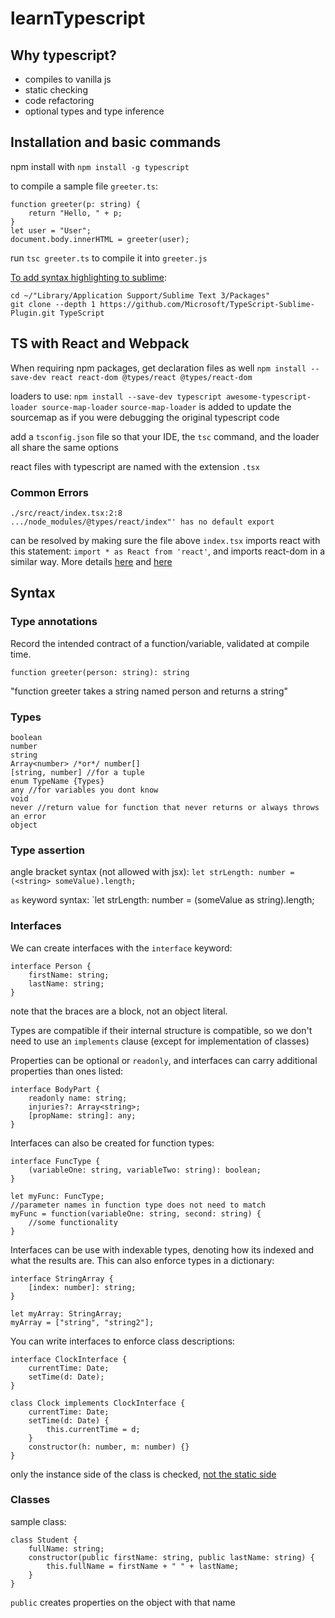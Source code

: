 # learnTypescript

## Why typescript?
* compiles to vanilla js
* static checking
* code refactoring
* optional types and type inference

## Installation and basic commands
npm install with `npm install -g typescript`

to compile a sample file `greeter.ts`:
```
function greeter(p: string) {
	return "Hello, " + p;
}
let user = "User";
document.body.innerHTML = greeter(user);
```

run `tsc greeter.ts` to compile it into `greeter.js`

[To add syntax highlighting to sublime](https://stackoverflow.com/questions/38712155/how-to-get-support-of-typescript-with-sublime-text-3):
```
cd ~/"Library/Application Support/Sublime Text 3/Packages"
git clone --depth 1 https://github.com/Microsoft/TypeScript-Sublime-Plugin.git TypeScript
```

## TS with React and Webpack
When requiring npm packages, get declaration files as well
`npm install --save-dev react react-dom @types/react @types/react-dom`

loaders to use:
`npm install --save-dev typescript awesome-typescript-loader source-map-loader`
`source-map-loader` is added to update the sourcemap as if you were debugging the original typescript code

add a `tsconfig.json` file so that your IDE, the `tsc` command, and the loader all share the same options

react files with typescript are named with the extension `.tsx`

### Common Errors
```
./src/react/index.tsx:2:8 
.../node_modules/@types/react/index"' has no default export
```
can be resolved by making sure the file above `index.tsx` imports react with this statement: `import * as React from 'react'`, and imports react-dom in a similar way. More details [here](https://github.com/Microsoft/TypeScript-React-Starter/issues/8) and [here](https://github.com/Microsoft/TypeScript/issues/14118)


## Syntax
### Type annotations
Record the intended contract of a function/variable, validated at compile time.

`function greeter(person: string): string`

"function greeter takes a string named person and returns a string"


### Types
```
boolean
number
string
Array<number> /*or*/ number[]
[string, number] //for a tuple
enum TypeName {Types}
any //for variables you dont know
void
never //return value for function that never returns or always throws an error
object
```

### Type assertion
angle bracket syntax (not allowed with jsx):
`let strLength: number = (<string> someValue).length;`

`as` keyword syntax:
`let strLength: number = (someValue as string).length;

### Interfaces
We can create interfaces with the `interface` keyword:

```
interface Person {
	firstName: string;
	lastName: string;
}
```

note that the braces are a block, not an object literal.

Types are compatible if their internal structure is compatible, so we don't need to use an `implements` clause (except for implementation of classes)

Properties can be optional or `readonly`, and interfaces can carry additional properties than ones listed:
```
interface BodyPart {
	readonly name: string;
	injuries?: Array<string>;
	[propName: string]: any;
}
```

Interfaces can also be created for function types:
```
interface FuncType {
	(variableOne: string, variableTwo: string): boolean;
}

let myFunc: FuncType;
//parameter names in function type does not need to match
myFunc = function(variableOne: string, second: string) {
	//some functionality
}
```

Interfaces can be use with indexable types, denoting how its indexed and what the results are. This can also enforce types in a dictionary:
```
interface StringArray {
	[index: number]: string;
}

let myArray: StringArray;
myArray = ["string", "string2"];
```

You can write interfaces to enforce class descriptions:
```
interface ClockInterface {
	currentTime: Date;
	setTime(d: Date);
}

class Clock implements ClockInterface {
	currentTime: Date;
	setTime(d: Date) {
		this.currentTime = d;
	}
	constructor(h: number, m: number) {}
}
```
only the instance side of the class is checked, [not the static side](https://www.typescriptlang.org/docs/handbook/interfaces.html#difference-between-the-static-and-instance-sides-of-classes)


### Classes
sample class:
```
class Student {
	fullName: string;
	constructor(public firstName: string, public lastName: string) {
		this.fullName = firstName + " " + lastName;
	}
}
```

`public` creates properties on the object with that name








